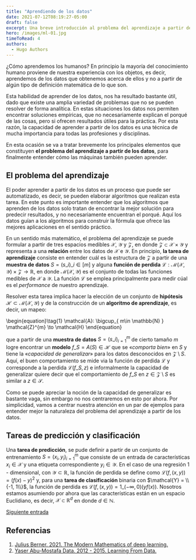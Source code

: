 ```yaml
---
title: "Aprendiendo de los datos"
date: 2021-07-12T08:19:27-05:00
draft: false
excerpt: Una breve introducción al problema del aprendizaje a partir de los datos.
hero: /images/ml-01.jpg
timeToRead: 4
authors:
  - Hugo Authors
---
```


¿Cómo aprendemos los humanos? En principio la mayoría del conocimiento humano proviene de nuestra experiencia con los objetos, es decir, aprendemos de los datos que obtenemos acerca de ellos y no a partir de algún tipo de definición matemática de lo que son.

Esta habilidad de aprender de los datos, nos ha resultado bastante útil, dado que existe una amplia variedad de problemas que no se pueden resolver de forma analítica. En estas situaciones los datos nos permiten encontrar soluciones empíricas, que no necesariamente explican  el porqué de las cosas, pero si ofrecen resultados útiles para la práctica. Por esta razón, la capacidad de aprender a partir de los datos es una técnica de mucha importancia para todas las profesiones y disciplinas. 

En esta ocasión se va a tratar brevemente los principales elementos que constituyen __el problema del aprendizaje a partir de los datos__, para finalmente entender cómo las máquinas también pueden aprender.

## El problema del aprendizaje 

El poder aprender a partir de los datos es un proceso que puede ser automatizado, es decir, se pueden elaborar algoritmos que realizan esta tarea. En este punto es importante entender que los algoritmos que aprenden de los datos solo tratan de encontrar la mejor solución para predecir resultados, y no necesariamente encuentran el porqué. Aquí los datos guían a los algoritmos para construir la fórmula que ofrece las mejores aplicaciones en el sentido práctico.

En un sentido más matemático, el problema del aprendizaje se puede formular a partir de tres espacios medibles $\mathcal{X}$, $\mathcal{Y}$ y $\mathcal{Z}$, en donde  $\mathcal{Z} \subset \mathcal{X} \times \mathcal{Y}$ y representa a una __relación__ entre los datos de $\mathcal{X}$ e $\mathcal{Y}$. En principio, __la tarea de aprendizaje__ consiste en entender cuál es la estructura de $\mathcal{Z}$ a partir de una __muestra de datos__ $S=(s\_{i})\_{i\in [m]}$ y alguna  __función de perdida__ $\mathcal{L}: \mathcal{M}( \mathcal{X}, \mathcal{Y} )\times \mathcal{Z} \to \mathbb{R}$, en donde $\mathcal{M}( \mathcal{X}, \mathcal{Y} )$ es el conjunto de todas las funciones medibles de $\mathcal{X}$ a $\mathcal{Y}$.  La función $\mathcal{L}$ se emplea principalmente para medir cúal es el _performance_ de nuestro aprendizaje. 

Resolver esta tarea implica hacer la elección de un conjunto de __hipótesis__ $\mathcal{H} \subset \mathcal{M}( \mathcal{X}, \mathcal{Y} )$ y de la  construcción de un __algoritmo de aprendizaje__, es decir, un mapeo:

\begin{equation}\tag{1}
\mathcal{A}: \bigcup\_{ m\in \mathbb{N} } \mathcal{Z}^{m} \to \mathcal{H}
\end{equation}

que a partir de una __muestra de datos__ $S = (s\_i)_{i=1}^m$ de cierto tamaño $m$ logre encontrar un __modelo__ $f\_S = A(S)\in \mathcal{H}$ que se «_comporta bien_» en $S$ y tiene la «_capacidad de generalizar_» para los datos desconocidos en $\mathcal{Z} \setminus S$. Aquí, el buen comportamiento se mide via la función de perdida $\mathcal{L}$ y corresponde a la perdida $\mathcal{L}(f\_S, z)$ e informalmente la capacidad de generalizar quiere decir que el comportamiento de $f\_S$ en $z\in \mathcal{Z}\setminus S$ es similar a $z\in \mathcal{S}$.

Como se puede apreciar la noción de la capacidad de generalizar es bastante vaga, sin embargo no nos centraremos en esto por ahora. Por simplicidad, vamos a centrar nuestra atención en un par de ejemplos para entender mejor la naturaleza del problema del aprendizaje a partir de los datos. 

## Tareas de predicción y clasificación

Una __tarea de predicción__, se pude definir a partir de un conjunto de entrenamiento $S = (x_i, y_i)_{i=1}^m$ que consiste de un entrada de características $x_i\in \mathcal{X}$ y una etiqueta correspondiente $y_i\in \mathcal{Y}$. En el caso de una regresión 1 - dimensional, con $\mathcal{Y} \subset \mathbb{R}$, la función de perdida se define como $\mathcal{L}(f, (x, y)) = (f(x) - y)^2$ y, para una __tarea de clasificación__ binaria con $\mathcal{Y} = \\{-1, 1\\}$, la función de perdida es $\mathcal{L}(f, (x, y)) = 1\_{(-\infty, 0)}(yf(x)).$ Nosotros estamos asumiendo por ahora que las características están en un espacio Euclidiano, es decir, $\mathcal{X}\subset \mathbb{R}^{d}$ en donde $d\in \mathbb{N}$.



[Siguiente entrada](url)

## Referencias
1. [Julius Berner. 2021. The Modern Mathematics of deep learning.](https://deepai.org/publication/the-modern-mathematics-of-deep-learning)
2. [Yaser Abu-Mostafa Data. 2012 - 2015. Learning From Data.](https://work.caltech.edu/telecourse)